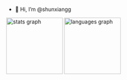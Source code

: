 - 👋 Hi, I’m @shunxiangg


<div align="left">
  <img src="https://github-readme-stats.vercel.app/api?username=shunxiangg&hide_title=false&hide_rank=false&show_icons=true&include_all_commits=true&count_private=true&disable_animations=false&theme=dracula&locale=en&hide_border=false" height="150" alt="stats graph" />
  <img src="https://github-readme-stats.vercel.app/api/top-langs?username=shunxiangg&locale=en&hide_title=false&layout=compact&card_width=320&langs_count=5&theme=dracula&hide_border=false" height="150" alt="languages graph" />
</div>




<!---
shunxiangg/shunxiangg is a ✨ special ✨ repository because its `README.md` (this file) appears on your GitHub profile.
You can click the Preview link to take a look at your changes.
--->
